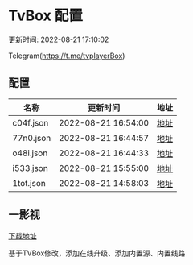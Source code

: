 # TvBox 配置

更新时间: 2022-08-21 17:10:02

Telegram(https://t.me/tvplayerBox)

## 配置


|   名称  | 更新时间  |地址  |
|  ----  | ----  |----  |
|  c04f.json | 2022-08-21 16:54:00 |[地址](https://box.okeybox.top/tv/c04f.json) |
|  77n0.json | 2022-08-21 16:44:57 |[地址](https://box.okeybox.top/tv/77n0.json) |
|  o48i.json | 2022-08-21 16:44:33 |[地址](https://box.okeybox.top/tv/o48i.json) |
|  i533.json | 2022-08-21 15:55:00 |[地址](https://box.okeybox.top/tv/i533.json) |
|  1tot.json | 2022-08-21 14:58:03 |[地址](https://box.okeybox.top/tv/1tot.json) |
  

## 一影视

[下载地址](https://ghproxy.com/https://raw.githubusercontent.com/tv-player/apks/main/live/一影视.apk)

基于TVBox修改，添加在线升级、添加内置源、内置线路



